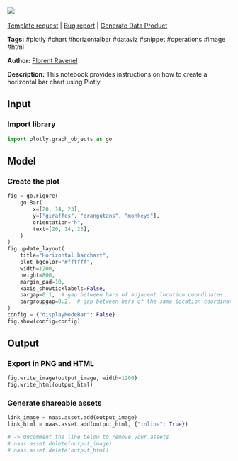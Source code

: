 <a href="https://app.naas.ai/user-redirect/naas/downloader?url=https://raw.githubusercontent.com/jupyter-naas/awesome-notebooks/master/Plotly/Plotly_Create_Horizontal_Barchart.ipynb" target="_parent"><img src="https://naasai-public.s3.eu-west-3.amazonaws.com/open_in_naas.svg"/></a><br><br><a href="https://github.com/jupyter-naas/awesome-notebooks/issues/new?assignees=&labels=&template=template-request.md&title=Tool+-+Action+of+the+notebook+">Template request</a> | <a href="https://github.com/jupyter-naas/awesome-notebooks/issues/new?assignees=&labels=bug&template=bug_report.md&title=Plotly+-+Create+Horizontal+Barchart:+Error+short+description">Bug report</a> | <a href="https://app.naas.ai/user-redirect/naas/downloader?url=https://raw.githubusercontent.com/jupyter-naas/awesome-notebooks/master/Naas/Naas_Start_data_product.ipynb" target="_parent">Generate Data Product</a>

**Tags:** #plotly #chart #horizontalbar #dataviz #snippet #operations #image #html

**Author:** [Florent Ravenel](https://www.linkedin.com/in/ACoAABCNSioBW3YZHc2lBHVG0E_TXYWitQkmwog/)

**Description:** This notebook provides instructions on how to create a horizontal bar chart using Plotly.

## Input

### Import library


```python
import plotly.graph_objects as go
```

## Model

### Create the plot


```python
fig = go.Figure(
    go.Bar(
        x=[20, 14, 23],
        y=["giraffes", "orangutans", "monkeys"],
        orientation="h",
        text=[20, 14, 23],
    )
)
fig.update_layout(
    title="Horizontal barchart",
    plot_bgcolor="#ffffff",
    width=1200,
    height=800,
    margin_pad=10,
    xaxis_showticklabels=False,
    bargap=0.1,  # gap between bars of adjacent location coordinates.
    bargroupgap=0.2,  # gap between bars of the same location coordinate.
)
config = {"displayModeBar": False}
fig.show(config=config)
```

## Output

### Export in PNG and HTML


```python
fig.write_image(output_image, width=1200)
fig.write_html(output_html)
```

### Generate shareable assets


```python
link_image = naas.asset.add(output_image)
link_html = naas.asset.add(output_html, {"inline": True})

# -> Uncomment the line below to remove your assets
# naas.asset.delete(output_image)
# naas.asset.delete(output_html)
```
